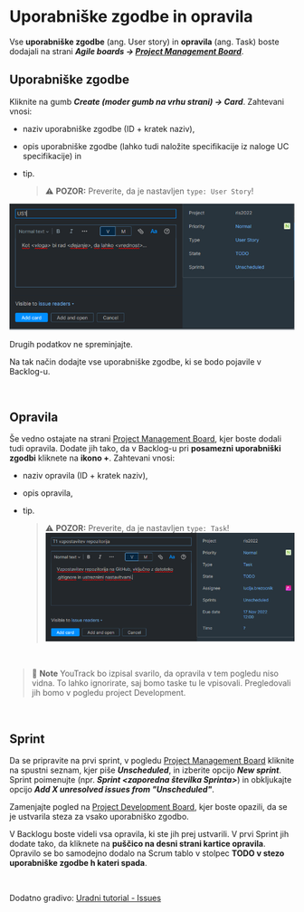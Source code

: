 # Uporabniške zgodbe in opravila

Vse **uporabniške zgodbe** (ang. User story) in **opravila** (ang. Task) boste dodajali na strani ***Agile boards -> [Project Management Board](./AgileBoards.md#Project-Management-Board)***.

## Uporabniške zgodbe

Kliknite na gumb ***Create (moder gumb na vrhu strani) -> Card***. Zahtevani vnosi:
- naziv uporabniške zgodbe (ID + kratek naziv),
- opis uporabniške zgodbe (lahko tudi naložite specifikacije iz naloge UC specifikacije) in
- tip.

  > :warning: **POZOR:** Preverite, da je nastavljen ```type: User Story```!

![Dodajanje uporabniških zgodb](/slike/new_user_story.png)
  <br>

Drugih podatkov ne spreminjajte.

Na tak način dodajte vse uporabniške zgodbe, ki se bodo pojavile v Backlog-u.



<br>

## Opravila

Še vedno ostajate na strani [Project Management Board](./AgileBoards.md#Project-Management-Board), kjer boste dodali tudi opravila. Dodate jih tako, da v Backlog-u pri **posamezni uporabniški zgodbi** kliknete na **ikono +**. Zahtevani vnosi:
- naziv opravila (ID + kratek naziv),
- opis opravila,
- tip.

  > :warning: **POZOR:** Preverite, da je nastavljen ```type: Task```!
![Dodajanje novega opravila](/slike/new_task.png)
<br>

> :memo: **Note** YouTrack bo izpisal svarilo, da opravila v tem pogledu niso vidna. To lahko ignorirate, saj bomo taske tu le vpisovali. Pregledovali jih bomo v pogledu project Development.

<br>

## Sprint

Da se pripravite na prvi sprint, v pogledu [Project Management Board](./AgileBoards.md#Project-Management-Board) kliknite na spustni seznam, kjer piše ***Unscheduled***, in izberite opcijo ***New sprint***. Sprint poimenujte (npr. ***Sprint <zaporedna številka Sprinta>***) in obkljukajte opcijo ***Add X unresolved issues from "Unscheduled"***.

Zamenjajte pogled na [Project Development Board](./AgileBoards.md#Project-Development-Board), kjer boste opazili, da se je ustvarila steza za vsako uporabniško zgodbo.

V Backlogu boste videli vsa opravila, ki ste jih prej ustvarili. V prvi Sprint jih dodate tako, da kliknete na **puščico na desni strani kartice opravila**. Opravilo se bo samodejno dodalo na Scrum tablo v stolpec **TODO v stezo uporabniške zgodbe h kateri spada**.

<br>

Dodatno gradivo: [Uradni tutorial - Issues](https://www.jetbrains.com/help/youtrack/server/Issues.html)
